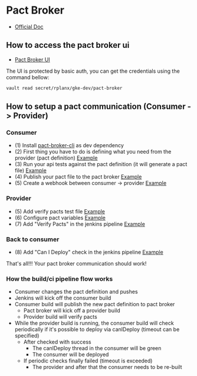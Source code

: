 # Pact Broker

* [Official Doc](https://github.com/pact-foundation/pact_broker)

## How to access the pact broker ui

* [Pact Broker UI](http://pact-broker.rplan.com/)

The UI is protected by basic auth, you can get the credentials using the command bellow:  

```bash
vault read secret/rplanx/gke-dev/pact-broker
```

## How to setup a pact communication (Consumer -> Provider)

### Consumer

- (1) Install [pact-broker-cli](https://github.com/actano/pact-broker-cli) as dev dependency
- (2) First thing you have to do is defining what you need from the provider (pact definition) [Example](https://github.com/actano/allex-accounts/blob/5e16b38a7cd646ee75e2ba7a5b18d5214f717051/test/pact/authentication-service-pact.js)
- (3) Run your api tests against the pact definition (it will generate a pact file) [Example](https://github.com/actano/allex-accounts/blob/1f13f3e33697a03c464fda65c785e7e53a561f89/test/rest-endpoints/user-login/post-user-login.spec.js) 
- (4) Publish your pact file to the pact broker [Example](https://github.com/actano/allex-accounts/blob/6442b8c2fe13ffe4343345cb67a8039f27dddb5a/Jenkinsfile-k8s#L55-L72)
- (5) Create a webhook between consumer -> provider [Example](https://github.com/actano/allex-accounts/blob/6442b8c2fe13ffe4343345cb67a8039f27dddb5a/Jenkinsfile-k8s#L73-L92)

### Provider

- (5) Add verify pacts test file [Example](https://github.com/actano/rplan-authentication/blob/e64df3602f4a2cdb0ec56f8507d023129b4ac2bc/test/pact/verify-pact-with-consumers.js)
- (6) Configure pact variables [Example](https://github.com/actano/rplan-authentication/blob/e64df3602f4a2cdb0ec56f8507d023129b4ac2bc/Jenkinsfile-k8s#L10-L12)
- (7) Add "Verify Pacts" in the jenkins pipeline [Example](https://github.com/actano/rplan-authentication/blob/e64df3602f4a2cdb0ec56f8507d023129b4ac2bc/Jenkinsfile-k8s#L83-L103)

### Back to consumer

- (8) Add "Can I Deploy" check in the jenkins pipeline [Example](https://github.com/actano/allex-accounts/blob/6442b8c2fe13ffe4343345cb67a8039f27dddb5a/Jenkinsfile-k8s#L119-L136)

That's all!!! Your pact broker communication should work! 

### How the build/ci pipeline flow works

- Consumer changes the pact definition and pushes 
- Jenkins will kick off the consumer build 
- Consumer build will publish the new pact definition to pact broker
    - Pact broker will kick off a provider build
    - Provider build will verify pacts
- While the provider build is running, the consumer build will check periodically if it's possible to deploy via canIDeploy (timeout can be specified)          
    - After checked with success
        - The canIDeploy thread in the consumer will be green
        - The consumer will be deployed
    - If periodic checks finally failed (timeout is exceeded)
        - The provider and after that the consumer needs to be re-built
 
